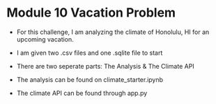 # Module 10 Vacation Problem
- For this challenge, I am analyzing the climate of Honolulu, HI for an upcoming vacation.
- I am given two .csv files and one .sqlite file to start 
- There are two seperate parts: The Analysis & The Climate API

- The analysis can be found on climate_starter.ipynb
- The climate API can be found through app.py
